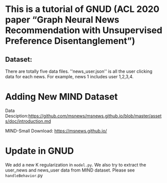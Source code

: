 # This is a tutorial of GNUD (ACL 2020 paper “Graph Neural News Recommendation with Unsupervised Preference Disentanglement”)
## Dataset:
There are totally five data files. ''news_user.json'' is all the user clicking data for each news. For example, news 1 includes user 1,2,3,4.

# Adding New MIND Dataset
Data Desciption:https://github.com/msnews/msnews.github.io/blob/master/assets/doc/introduction.md 

MIND-Small Download: https://msnews.github.io/

# Update in GNUD
We add a new K regularization in ``model.py``.
We also try to extract the user_news and news_user data from MIND dataset. Please see ``handleBehavior``.py
